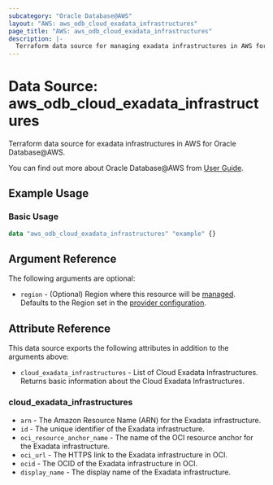```yaml
---
subcategory: "Oracle Database@AWS"
layout: "AWS: aws_odb_cloud_exadata_infrastructures"
page_title: "AWS: aws_odb_cloud_exadata_infrastructures"
description: |-
  Terraform data source for managing exadata infrastructures in AWS for Oracle Database@AWS.
---
```


# Data Source: aws_odb_cloud_exadata_infrastructures

Terraform data source for exadata infrastructures in AWS for Oracle Database@AWS.

You can find out more about Oracle Database@AWS from [User Guide](https://docs.aws.amazon.com/odb/latest/UserGuide/what-is-odb.html).

## Example Usage

### Basic Usage

```terraform
data "aws_odb_cloud_exadata_infrastructures" "example" {}
```

## Argument Reference

The following arguments are optional:

* `region` - (Optional) Region where this resource will be [managed](https://docs.aws.amazon.com/general/latest/gr/rande.html#regional-endpoints). Defaults to the Region set in the [provider configuration](https://registry.terraform.io/providers/hashicorp/aws/latest/docs#aws-configuration-reference).

## Attribute Reference

This data source exports the following attributes in addition to the arguments above:

* `cloud_exadata_infrastructures` - List of Cloud Exadata Infrastructures. Returns basic information about the Cloud Exadata Infrastructures.

### cloud_exadata_infrastructures

* `arn` - The Amazon Resource Name (ARN) for the Exadata infrastructure.
* `id`  - The unique identifier of the Exadata infrastructure.
* `oci_resource_anchor_name` - The name of the OCI resource anchor for the Exadata infrastructure.
* `oci_url` - The HTTPS link to the Exadata infrastructure in OCI.
* `ocid` - The OCID of the Exadata infrastructure in OCI.
* `display_name` - The display name of the Exadata infrastructure.

